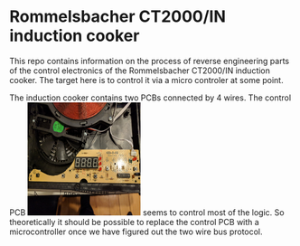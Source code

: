 # Rommelsbacher CT2000/IN induction cooker

This repo contains information on the process of reverse engineering parts of the control electronics of the Rommelsbacher
CT2000/IN induction cooker. The target here is to control it via a micro controler at some point.

The induction cooker contains two PCBs connected by 4 wires. The control PCB 
<img src="photos/control_pcb_front.jpg" width="200" height="200" /> seems to control most of the logic. 
So theoretically it should be possible
to replace the control PCB with a microcontroller once we have figured out the two wire bus protocol.